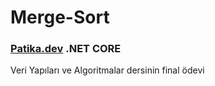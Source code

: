# Merge-Sort
### **[Patika.dev](https://academy.patika.dev/tr/paths/baslangic-seviyesi-net-core-patikasi) .NET CORE**
 Veri Yapıları ve Algoritmalar dersinin final ödevi 

